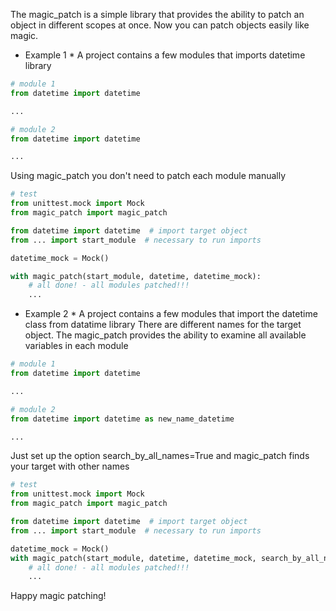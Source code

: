 The magic_patch is a simple library that provides the ability to patch an object in different scopes at once.
Now you can patch objects easily like magic.


* Example 1 *
A project contains a few modules that imports datetime library
  
```python
# module 1
from datetime import datetime

...
```

```python
# module 2
from datetime import datetime

...
```

Using magic_patch you don't need to patch each module manually 

```python
# test
from unittest.mock import Mock
from magic_patch import magic_patch

from datetime import datetime  # import target object
from ... import start_module  # necessary to run imports 

datetime_mock = Mock()

with magic_patch(start_module, datetime, datetime_mock):
    # all done! - all modules patched!!!
    ...
```



* Example 2 *
  A project contains a few modules that import the datetime class from datatime library
  There are different names for the target object.
  The magic_patch provides the ability to examine all available variables in each module

```python
# module 1
from datetime import datetime

...
```

```python
# module 2
from datetime import datetime as new_name_datetime

...
```

Just set up the option search_by_all_names=True and magic_patch finds your target with other names

```python
# test
from unittest.mock import Mock
from magic_patch import magic_patch

from datetime import datetime  # import target object
from ... import start_module  # necessary to run imports 

datetime_mock = Mock()
with magic_patch(start_module, datetime, datetime_mock, search_by_all_names=True):
    # all done! - all modules patched!!!
    ...
```

Happy magic patching!